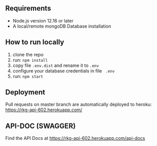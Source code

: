 ## Requirements

- Node.js version 12.16 or later
- A local/remote mongoDB Database installation

## How to run locally

1. clone the repo
2. run: `npm install`
3. copy file `.env.dist` and rename it to ` .env `
4. configure your database credentials in file ` .env`
5. run: `npm start`

## Deployment 

Pull requests on master branch are automatically deployed to heroku: https://rkg-api-602.herokuapp.com/

## API-DOC (SWAGGER)

Find the API Docs at https://rkg-api-602.herokuapp.com/api-docs